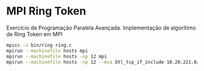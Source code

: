 # MPI Ring Token

Exercício de Programação Paralela Avançada. Implementação de algorítimo de Ring Token em MPI

``` sh
mpicc -o bin/ring ring.c
mpirun --machinefile hosts mpi
mpirun --machinefile hosts -np 12 mpi
mpirun --machinefile hosts -np 12 --mca btl_tcp_if_include 10.20.221.0/24 mpi
```
